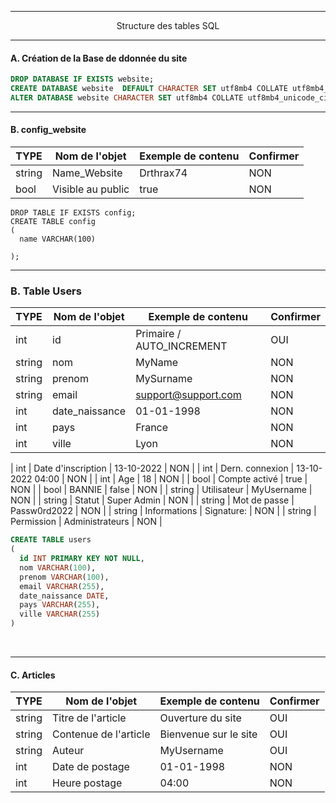 ----------------------------------------------------------------------------------------------------------------------------------------------------------------------

<p align='center'> Structure des tables SQL </p>




----------------------------------------------------------------------------------------------------------------------------------------------------------------------
#### A. Création de la Base de ddonnée du site
```sql
DROP DATABASE IF EXISTS website;
CREATE DATABASE website  DEFAULT CHARACTER SET utf8mb4 COLLATE utf8mb4_unicode_ci;
ALTER DATABASE website CHARACTER SET utf8mb4 COLLATE utf8mb4_unicode_ci;
```

----------------------------------------------------------------------------------------------------------------------------------------------------------------------
#### B. config_website

|  TYPE    | Nom de l'objet     | Exemple de contenu        | Confirmer |
| -------- | ------------------ | ------------------------- | --------- |
| string   | Name_Website       | Drthrax74                 |    NON    |
| bool     | Visible au public  | true                      |    NON    |

```
DROP TABLE IF EXISTS config;
CREATE TABLE config
(
  name VARCHAR(100)
  
);
```





----------------------------------------------------------------------------------------------------------------------------------------------------------------------

### B. Table Users

|  TYPE    | Nom de l'objet     | Exemple de contenu        | Confirmer |
| -------- | ------------------ | ------------------------- | --------- |
| int      | id                 | Primaire / AUTO_INCREMENT |    OUI    |
| string   | nom                | MyName                    |    NON    |
| string   | prenom             | MySurname                 |    NON    |
| string   | email              | support@support.com       |    NON    |
| int      | date_naissance     | 01-01-1998                |    NON    |
| int      | pays               | France                    |    NON    |
| int      | ville              | Lyon                      |    NON    |


| int      | Date d'inscription | 13-10-2022                |    NON    |
| int      | Dern. connexion    | 13-10-2022 04:00          |    NON    |
| int      | Age                | 18                        |    NON    |
| bool     | Compte activé      | true                      |    NON    |
| bool     | BANNIE             | false                     |    NON    |
| string   | Utilisateur        | MyUsername                |    NON    |
| string   | Statut             | Super Admin               |    NON    |
| string   | Mot de passe       | Passw0rd2022              |    NON    |
| string   | Informations       | Signature:                |    NON    |
| string   | Permission         | Administrateurs           |    NON    |

```sql
CREATE TABLE users
(
  id INT PRIMARY KEY NOT NULL,
  nom VARCHAR(100),
  prenom VARCHAR(100),
  email VARCHAR(255),
  date_naissance DATE,
  pays VARCHAR(255),
  ville VARCHAR(255)
)
```


<br />


----------------------------------------------------------------------------------------------------------------------------------------------------------------------
#### C. Articles

|  TYPE    | Nom de l'objet        | Exemple de contenu    | Confirmer |
| -------- | --------------------- | --------------------- | --------- |
| string   | Titre de l'article    | Ouverture du site     |    OUI    |
| string   | Contenue de l'article | Bienvenue sur le site |    OUI    |
| string   | Auteur                | MyUsername            |    OUI    |
| int      | Date de postage       | 01-01-1998            |    NON    |
| int      | Heure postage         | 04:00                 |    NON    |
